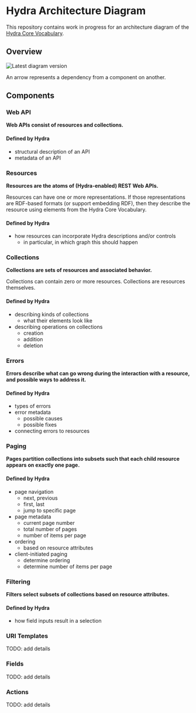 # Hydra Architecture Diagram

This repository contains work in progress for an architecture diagram of the [Hydra Core Vocabulary](http://www.hydra-cg.com/spec/latest/core/).

## Overview

![Latest diagram version](https://rubenverborgh.github.io/Hydra-Architecture-Diagram/hydra-architecture-diagram.svg)

An arrow represents a dependency from a component on another.

## Components

### Web API
**Web APIs consist of resources and collections.**

#### Defined by Hydra
- structural description of an API
- metadata of an API

### Resources
**Resources are the atoms of (Hydra-enabled) REST Web APIs.**

Resources can have one or more representations.
If those representations are RDF-based formats (or support embedding RDF),
then they describe the resource using elements from the Hydra Core Vocabulary.

#### Defined by Hydra
- how resources can incorporate Hydra descriptions and/or controls
    - in particular, in which graph this should happen

### Collections
**Collections are sets of resources and associated behavior.**

Collections can contain zero or more resources.
Collections are resources themselves.

#### Defined by Hydra
- describing kinds of collections
    - what their elements look like
- describing operations on collections
    - creation
    - addition
    - deletion

### Errors
**Errors describe what can go wrong during the interaction with a resource,
and possible ways to address it.**

#### Defined by Hydra
- types of errors 
- error metadata
    - possible causes
    - possible fixes
- connecting errors to resources

### Paging
**Pages partition collections into subsets such that
each child resource appears on exactly one page.**

#### Defined by Hydra
- page navigation
    - next, previous
    - first, last
    - jump to specific page
- page metadata
    - current page number
    - total number of pages
    - number of items per page
- ordering
    - based on resource attributes
- client-initiated paging
    - determine ordering
    - determine number of items per page

### Filtering
**Filters select subsets of collections based on resource attributes.**

#### Defined by Hydra
- how field inputs result in a selection

### URI Templates
TODO: add details

### Fields
TODO: add details

### Actions
TODO: add details
